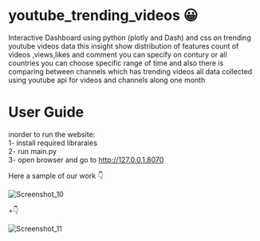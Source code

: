 # youtube_trending_videos :grinning:
Interactive Dashboard using python (plotly and Dash) and css on trending youtube videos data
this insight show distribution of features count of videos ,views,likes and comment you can specify on contury or all countries you can choose specific range of time 
and also there is comparing between channels which has trending videos 
all data collected using youtube api for videos and channels along one month 


# User Guide 
inorder to run the website: <br>
1- install required libraraies <br>
2- run main.py <br>
3- open browser and go to http://127.0.0.1.8070 <br>


Here a sample of our work  :point_down:

![Screenshot_10](https://user-images.githubusercontent.com/95972316/234690773-d1b6b81d-0af7-4748-884d-5026c49c4b16.png)




+:point_down:

![Screenshot_11](https://user-images.githubusercontent.com/95972316/234690453-d04469ea-cfc3-4381-ab46-af79e86d82b5.png)

